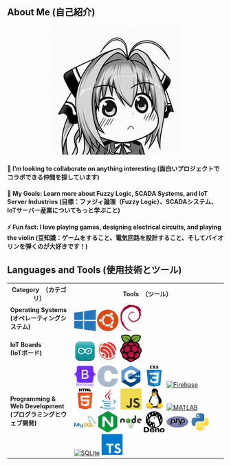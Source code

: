 ## About Me (自己紹介)

<p align="center">
  <img src="img/image-ping.jpg" alt="Profile Picture" width="300">
</p>

#### 👯 I’m looking to collaborate on anything interesting (面白いプロジェクトでコラボできる仲間を探しています)
#### 🥅 My Goals: Learn more about Fuzzy Logic, SCADA Systems, and IoT Server Industries (目標：ファジィ論理（Fuzzy Logic）、SCADAシステム、IoTサーバー産業についてもっと学ぶこと) 
#### ⚡ Fun fact: I love playing games, designing electrical circuits, and playing the violin (豆知識：ゲームをすること、電気回路を設計すること、そしてバイオリンを弾くのが大好きです！)

## Languages and Tools (使用技術とツール)

<table>
  <tr>
    <th>Category　（カテゴリ）</th>
    <th>Tools　（ツール）</th>
  </tr>
  <tr>
    <td><b>Operating Systems <br>(オペレーティングシステム)</b></td>
    <td>
      <a href="https://microsoft.com/en-us/software-download/windows10" target="-blank"><img src="img/windows-10-icon-seeklogo.png" alt="Windows" width="50"></a>
      <a href="https://ubuntu.com" target="-blank"><img src="img/ubuntu-seeklogo.svg" alt="Ubuntu" width="50"></a>
      <a href="https://www.debian.org/" target="-blank"><img src="img/debian-seeklogo.svg" alt="Debian" width="50"></a>
    </td>
  </tr>
  <tr>
    <td><b>IoT Boards <br>(IoTボード)</b></td>
    <td>
      <a href="https://www.arduino.cc/" target="-blank"><img src="img/arduino-ide-seeklogo.svg" alt="Arduino" width="50"></a>
      <a href="https://www.espressif.com/" target="-blank"><img src="img/espressif-systems-seeklogo.svg" width="50"></a>
      <a href="https://raspberrypi.com" target="-blank"><img src="img/raspberry-pi-seeklogo.svg" alt="RaspberryPi" width="50"></a>
    </td>
  </tr>
  <tr>
    <td><b>Programming & Web Development <br> (プログラミングとウェブ開発)</b></td>
    <td>
      <a href="https://getbootstrap.com" target="-blank"><img src="https://raw.githubusercontent.com/devicons/devicon/master/icons/bootstrap/bootstrap-plain-wordmark.svg" alt="Bootstrap" width="50"></a>
      <a href="https://www.cprogramming.com/" target="-blank"><img src="https://raw.githubusercontent.com/devicons/devicon/master/icons/c/c-original.svg" alt="C" width="50"></a>
      <a href="https://www.w3schools.com/cpp/" target="-blank"><img src="https://raw.githubusercontent.com/devicons/devicon/master/icons/cplusplus/cplusplus-original.svg" alt="C++" width="50"></a>
      <a href="https://www.w3schools.com/css/" target="-blank"><img src="https://raw.githubusercontent.com/devicons/devicon/master/icons/css3/css3-original-wordmark.svg" alt="CSS3" width="50"></a>
      <a href="https://firebase.google.com/" target="-blank"><img src="https://www.vectorlogo.zone/logos/firebase/firebase-icon.svg" alt="Firebase" width="50"></a>
      <a href="https://www.w3schools.com/html/" target="-blank"><img src="https://raw.githubusercontent.com/devicons/devicon/master/icons/html5/html5-original-wordmark.svg" alt="HTML5" width="50"></a>
      <a href="https://www.java.com" target="-blank"><img src="https://raw.githubusercontent.com/devicons/devicon/master/icons/java/java-original.svg" alt="Java" width="50"></a>
      <a href="https://developer.mozilla.org/en-US/docs/Web/JavaScript" target="-blank"><img src="https://raw.githubusercontent.com/devicons/devicon/master/icons/javascript/javascript-original.svg" alt="JavaScript" width="50"></a>
      <a href="https://www.linux.org/" target="-blank"><img src="https://raw.githubusercontent.com/devicons/devicon/master/icons/linux/linux-original.svg" alt="Linux" width="50"></a>
      <a href="https://www.mathworks.com/" target="-blank"><img src="https://upload.wikimedia.org/wikipedia/commons/2/21/Matlab_Logo.png" alt="MATLAB" width="50"></a>
      <a href="https://www.mysql.com/" target="-blank"><img src="https://raw.githubusercontent.com/devicons/devicon/master/icons/mysql/mysql-original-wordmark.svg" alt="MySQL" width="50"></a>
      <a href="https://www.nginx.com" target="-blank"><img src="https://raw.githubusercontent.com/devicons/devicon/master/icons/nginx/nginx-original.svg" alt="Nginx" width="50"></a>
      <a href="https://nodejs.org" target="-blank"><img src="https://raw.githubusercontent.com/devicons/devicon/master/icons/nodejs/nodejs-original-wordmark.svg" alt="Node.js" width="50"></a>
      <a href="https://deno.com" target="-blank"><img src="https://raw.githubusercontent.com/devicons/devicon/master/icons/denojs/denojs-original-wordmark.svg" alt="Deno" width="50"></a>
      <a href="https://www.php.net" target="-blank"><img src="https://raw.githubusercontent.com/devicons/devicon/master/icons/php/php-original.svg" alt="PHP" width="50"></a>
      <a href="https://www.python.org" target="-blank"><img src="https://raw.githubusercontent.com/devicons/devicon/master/icons/python/python-original.svg" alt="Python" width="50"></a>
      <a href="https://www.sqlite.org/" target="-blank"><img src="https://www.vectorlogo.zone/logos/sqlite/sqlite-icon.svg" alt="SQLite" width="50"></a>
      <a href="https://www.typescriptlang.org/" target="-blank"><img src="https://raw.githubusercontent.com/devicons/devicon/master/icons/typescript/typescript-original.svg" alt="TypeScript" width="50"></a>
    </td>
  </tr>
</table>
